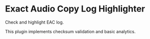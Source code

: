 # Exact Audio Copy Log Highlighter

Check and highlight EAC log.

This plugin implements checksum validation and basic analytics.
